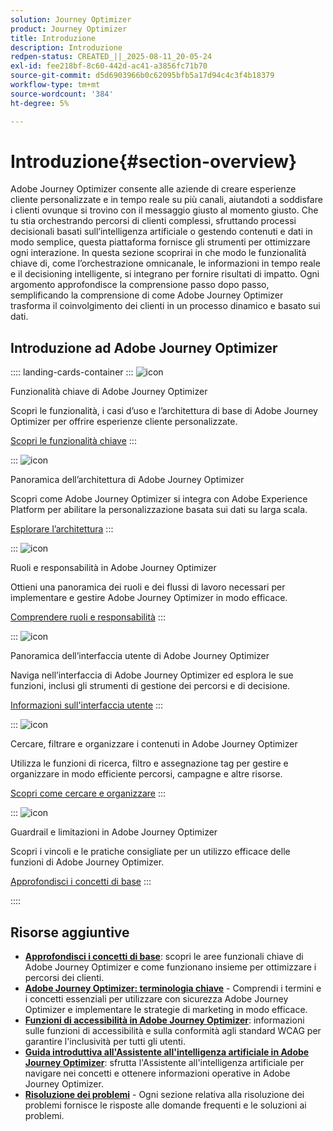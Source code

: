 ```yaml
---
solution: Journey Optimizer
product: Journey Optimizer
title: Introduzione
description: Introduzione
redpen-status: CREATED_||_2025-08-11_20-05-24
exl-id: fee218bf-8c60-442d-ac41-a3856fc71b70
source-git-commit: d5d6903966b0c62095bfb5a17d94c4c3f4b18379
workflow-type: tm+mt
source-wordcount: '384'
ht-degree: 5%

---
```


# Introduzione{#section-overview}

Adobe Journey Optimizer consente alle aziende di creare esperienze cliente personalizzate e in tempo reale su più canali, aiutandoti a soddisfare i clienti ovunque si trovino con il messaggio giusto al momento giusto. Che tu stia orchestrando percorsi di clienti complessi, sfruttando processi decisionali basati sull’intelligenza artificiale o gestendo contenuti e dati in modo semplice, questa piattaforma fornisce gli strumenti per ottimizzare ogni interazione. In questa sezione scoprirai in che modo le funzionalità chiave di, come l’orchestrazione omnicanale, le informazioni in tempo reale e il decisioning intelligente, si integrano per fornire risultati di impatto. Ogni argomento approfondisce la comprensione passo dopo passo, semplificando la comprensione di come Adobe Journey Optimizer trasforma il coinvolgimento dei clienti in un processo dinamico e basato sui dati.

## Introduzione ad Adobe Journey Optimizer

:::: landing-cards-container
:::
![icon](https://cdn.experienceleague.adobe.com/icons/book.svg?lang=it)

Funzionalità chiave di Adobe Journey Optimizer

Scopri le funzionalità, i casi d’uso e l’architettura di base di Adobe Journey Optimizer per offrire esperienze cliente personalizzate.

[Scopri le funzionalità chiave](../using/start/get-started.md)
:::

:::
![icon](https://cdn.experienceleague.adobe.com/icons/code-branch.svg?lang=it)

Panoramica dell’architettura di Adobe Journey Optimizer

Scopri come Adobe Journey Optimizer si integra con Adobe Experience Platform per abilitare la personalizzazione basata sui dati su larga scala.

[Esplorare l’architettura](../using/start/architecture-concepts-redpen.md)
:::

:::
![icon](https://cdn.experienceleague.adobe.com/icons/list-check.svg?lang=it)

Ruoli e responsabilità in Adobe Journey Optimizer

Ottieni una panoramica dei ruoli e dei flussi di lavoro necessari per implementare e gestire Adobe Journey Optimizer in modo efficace.

[Comprendere ruoli e responsabilità](../using/start/quick-start.md)
:::

:::
![icon](https://cdn.experienceleague.adobe.com/icons/gear.svg?lang=it)

Panoramica dell’interfaccia utente di Adobe Journey Optimizer

Naviga nell’interfaccia di Adobe Journey Optimizer ed esplora le sue funzioni, inclusi gli strumenti di gestione dei percorsi e di decisione.

[Informazioni sull&#39;interfaccia utente](../using/start/user-interface.md)
:::

:::
![icon](https://cdn.experienceleague.adobe.com/icons/circle-play.svg?lang=it)

Cercare, filtrare e organizzare i contenuti in Adobe Journey Optimizer

Utilizza le funzioni di ricerca, filtro e assegnazione tag per gestire e organizzare in modo efficiente percorsi, campagne e altre risorse.

[Scopri come cercare e organizzare](../using/start/search-filter-categorize.md)
:::

:::
![icon](https://cdn.experienceleague.adobe.com/icons/puzzle-piece.svg?lang=it)

Guardrail e limitazioni in Adobe Journey Optimizer

Scopri i vincoli e le pratiche consigliate per un utilizzo efficace delle funzioni di Adobe Journey Optimizer.

[Approfondisci i concetti di base](../using/start/guardrails.md)
:::

::::


## Risorse aggiuntive

- **[Approfondisci i concetti di base](../using/start/functional-areas-redpen.md)**: scopri le aree funzionali chiave di Adobe Journey Optimizer e come funzionano insieme per ottimizzare i percorsi dei clienti.
- **[Adobe Journey Optimizer: terminologia chiave](../using/start/terminology-md-redpen.md)** - Comprendi i termini e i concetti essenziali per utilizzare con sicurezza Adobe Journey Optimizer e implementare le strategie di marketing in modo efficace.
- **[Funzioni di accessibilità in Adobe Journey Optimizer](../using/start/accessibility.md)**: informazioni sulle funzioni di accessibilità e sulla conformità agli standard WCAG per garantire l&#39;inclusività per tutti gli utenti.
- **[Guida introduttiva all&#39;Assistente all&#39;intelligenza artificiale in Adobe Journey Optimizer](../using/start/ai-assistant.md)**: sfrutta l&#39;Assistente all&#39;intelligenza artificiale per navigare nei concetti e ottenere informazioni operative in Adobe Journey Optimizer.
- **[Risoluzione dei problemi](../using/start/troubleshooting.md)** - Ogni sezione relativa alla risoluzione dei problemi fornisce le risposte alle domande frequenti e le soluzioni ai problemi.

